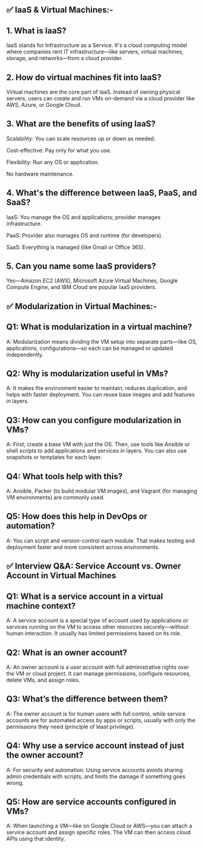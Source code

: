 ## ✅ IaaS & Virtual Machines:-

## 1. What is IaaS?

IaaS stands for Infrastructure as a Service. It's a cloud computing model where companies rent IT infrastructure—like servers, virtual machines, storage, and networks—from a cloud provider.

## 2. How do virtual machines fit into IaaS?

Virtual machines are the core part of IaaS. Instead of owning physical servers, users can create and run VMs on-demand via a cloud provider like AWS, Azure, or Google Cloud.

## 3. What are the benefits of using IaaS?

Scalability: You can scale resources up or down as needed.

Cost-effective: Pay only for what you use.

Flexibility: Run any OS or application.

No hardware maintenance.

## 4. What's the difference between IaaS, PaaS, and SaaS?

IaaS: You manage the OS and applications; provider manages infrastructure.

PaaS: Provider also manages OS and runtime (for developers).

SaaS: Everything is managed (like Gmail or Office 365).

## 5. Can you name some IaaS providers?

Yes—Amazon EC2 (AWS), Microsoft Azure Virtual Machines, Google Compute Engine, and IBM Cloud are popular IaaS providers.


## ✅ Modularization in Virtual Machines:-

## Q1: What is modularization in a virtual machine?

A: Modularization means dividing the VM setup into separate parts—like OS, applications, configurations—so each can be managed or updated independently.

## Q2: Why is modularization useful in VMs?

A: It makes the environment easier to maintain, reduces duplication, and helps with faster deployment. You can reuse base images and add features in layers.

## Q3: How can you configure modularization in VMs?

A: First, create a base VM with just the OS. Then, use tools like Ansible or shell scripts to add applications and services in layers. You can also use snapshots or templates for each layer.


## Q4: What tools help with this?

A: Ansible, Packer (to build modular VM images), and Vagrant (for managing VM environments) are commonly used.

## Q5: How does this help in DevOps or automation?

A: You can script and version-control each module. That makes testing and deployment faster and more consistent across environments.


## ✅ Interview Q&A: Service Account vs. Owner Account in Virtual Machines

## Q1: What is a service account in a virtual machine context?
A: A service account is a special type of account used by applications or services running on the VM to access other resources securely—without human interaction. It usually has limited permissions based on its role.

## Q2: What is an owner account?
A: An owner account is a user account with full administrative rights over the VM or cloud project. It can manage permissions, configure resources, delete VMs, and assign roles.

## Q3: What’s the difference between them?
A: The owner account is for human users with full control, while service accounts are for automated access by apps or scripts, usually with only the permissions they need (principle of least privilege).

## Q4: Why use a service account instead of just the owner account?
A: For security and automation. Using service accounts avoids sharing admin credentials with scripts, and limits the damage if something goes wrong.

## Q5: How are service accounts configured in VMs?
A: When launching a VM—like on Google Cloud or AWS—you can attach a service account and assign specific roles. The VM can then access cloud APIs using that identity.
